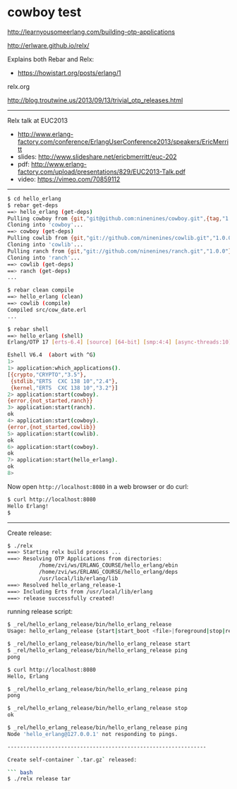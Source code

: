 cowboy test
===========


http://learnyousomeerlang.com/building-otp-applications

http://erlware.github.io/relx/

Explains both Rebar and Relx:
- https://howistart.org/posts/erlang/1

relx.org

http://blog.troutwine.us/2013/09/13/trivial_otp_releases.html

--------------------------------------------------------------------------------

Relx talk at EUC2013
- http://www.erlang-factory.com/conference/ErlangUserConference2013/speakers/EricMerritt
- slides: http://www.slideshare.net/ericbmerritt/euc-202
- pdf:    http://www.erlang-factory.com/upload/presentations/829/EUC2013-Talk.pdf
- video:  https://vimeo.com/70859112

--------------------------------------------------------------------------------


``` bash
$ cd hello_erlang
$ rebar get-deps
==> hello_erlang (get-deps)
Pulling cowboy from {git,"git@github.com:ninenines/cowboy.git",{tag,"1.0.1"}}
Cloning into 'cowboy'...
==> cowboy (get-deps)
Pulling cowlib from {git,"git://github.com/ninenines/cowlib.git","1.0.0"}
Cloning into 'cowlib'...
Pulling ranch from {git,"git://github.com/ninenines/ranch.git","1.0.0"}
Cloning into 'ranch'...
==> cowlib (get-deps)
==> ranch (get-deps)
...

$ rebar clean compile
==> hello_erlang (clean)
==> cowlib (compile)
Compiled src/cow_date.erl
...

$ rebar shell
==> hello_erlang (shell)
Erlang/OTP 17 [erts-6.4] [source] [64-bit] [smp:4:4] [async-threads:10] [hipe] [kernel-poll:false]

Eshell V6.4  (abort with ^G)
1> 
1> application:which_applications().
[{crypto,"CRYPTO","3.5"},
 {stdlib,"ERTS  CXC 138 10","2.4"},
 {kernel,"ERTS  CXC 138 10","3.2"}]
2> application:start(cowboy).
{error,{not_started,ranch}}
3> application:start(ranch). 
ok
4> application:start(cowboy).
{error,{not_started,cowlib}}
5> application:start(cowlib).
ok
6> application:start(cowboy).
ok
7> application:start(hello_erlang).
ok
8> 
```

Now open `http://localhost:8080` in a web browser or do curl:

``` bash
$ curl http://localhost:8080
Hello Erlang!
$
```

------------------------------------------------------------------------------------------


Create release:


``` bash
$ ./relx
===> Starting relx build process ...
===> Resolving OTP Applications from directories:
          /home/zvi/ws/ERLANG_COURSE/hello_erlang/ebin
          /home/zvi/ws/ERLANG_COURSE/hello_erlang/deps
          /usr/local/lib/erlang/lib
===> Resolved hello_erlang_release-1
===> Including Erts from /usr/local/lib/erlang
===> release successfully created!
```

running release script:

``` bash
$ _rel/hello_erlang_release/bin/hello_erlang_release
Usage: hello_erlang_release {start|start_boot <file>|foreground|stop|restart|reboot|pid|ping|console|console_clean|console_boot <file>|attach|remote_console|upgrade|escript|rpc|rpcterms}

$ _rel/hello_erlang_release/bin/hello_erlang_release start
$ _rel/hello_erlang_release/bin/hello_erlang_release ping
pong

$ curl http://localhost:8080
Hello, Erlang

$ _rel/hello_erlang_release/bin/hello_erlang_release ping
pong

$ _rel/hello_erlang_release/bin/hello_erlang_release stop
ok

$ _rel/hello_erlang_release/bin/hello_erlang_release ping
Node 'hello_erlang@127.0.0.1' not responding to pings.

---------------------------------------------------------------

Create self-container `.tar.gz` released:

``` bash
$ ./relx release tar
```




